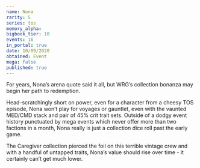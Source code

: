 ```yaml
---
name: Nona
rarity: 5
series: tos
memory_alpha:
bigbook_tier: 10
events: 16
in_portal: true
date: 10/09/2020
obtained: Event
mega: false
published: true
---
```


For years, Nona’s arena quote said it all, but WRG’s collection bonanza may begin her path to redemption. 

Head-scratchingly short on power, even for a character from a cheesy TOS episode, Nona won’t play for voyages or gauntlet, even with the vaunted MED/CMD stack and pair of 45% crit trait sets. Outside of a dodgy event history punctuated by mega events which never offer more than two factions in a month, Nona really is just a collection dice roll past the early game.

The Caregiver collection pierced the foil on this terrible vintage crew and with a handful of untapped traits, Nona’s value should rise over time - it certainly can’t get much lower.

